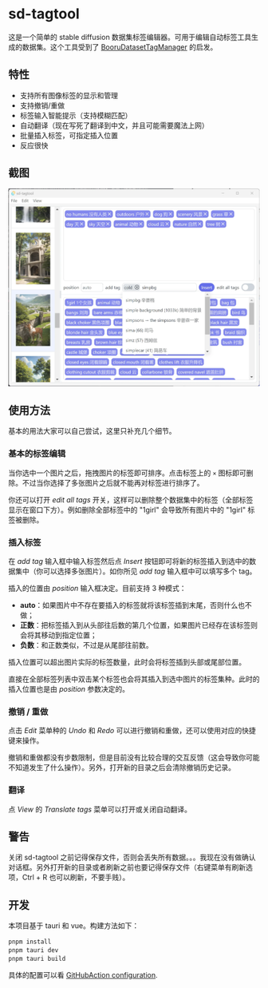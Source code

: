 # sd-tagtool

这是一个简单的 stable diffusion 数据集标签编辑器。可用于编辑自动标签工具生成的数据集。这个工具受到了 [BooruDatasetTagManager](https://github.com/starik222/BooruDatasetTagManager) 的启发。

## 特性

- 支持所有图像标签的显示和管理
- 支持撤销/重做
- 标签输入智能提示（支持模糊匹配）
- 自动翻译（现在写死了翻译到中文，并且可能需要魔法上网）
- 批量插入标签，可指定插入位置
- 反应很快

## 截图
![screenshot.png](images/screenshot.webp)

## 使用方法

基本的用法大家可以自己尝试，这里只补充几个细节。

### 基本的标签编辑

当你选中一个图片之后，拖拽图片的标签即可排序。点击标签上的 `×` 图标即可删除。不过当你选择了多张图片之后就不能再对标签进行排序了。

你还可以打开 *edit all tags* 开关，这样可以删除整个数据集中的标签（全部标签显示在窗口下方）。例如删除全部标签中的 "1girl" 会导致所有图片中的 "1girl" 标签被删除。

### 插入标签

在 *add tag* 输入框中输入标签然后点 *Insert* 按钮即可将新的标签插入到选中的数据集中（你可以选择多张图片）。如你所见 *add tag* 输入框中可以填写多个 tag。

插入的位置由 *position* 输入框决定。目前支持 3 种模式：
- **auto**：如果图片中不存在要插入的标签就将该标签插到末尾，否则什么也不做；
- **正数**：把标签插入到从头部往后数的第几个位置，如果图片已经存在该标签则会将其移动到指定位置；
- **负数**：和正数类似，不过是从尾部往前数。

插入位置可以超出图片实际的标签数量，此时会将标签插到头部或尾部位置。

直接在全部标签列表中双击某个标签也会将其插入到选中图片的标签集种。此时的插入位置也是由 *position* 参数决定的。

### 撤销 / 重做

点击 *Edit* 菜单种的 *Undo* 和 *Redo* 可以进行撤销和重做，还可以使用对应的快捷键来操作。

撤销和重做都没有步数限制，但是目前没有比较合理的交互反馈（这会导致你可能不知道发生了什么操作）。另外，打开新的目录之后会清除撤销历史记录。

### 翻译

点 *View* 的 *Translate tags* 菜单可以打开或关闭自动翻译。

## 警告

关闭 sd-tagtool 之前记得保存文件，否则会丢失所有数据。。。我现在没有做确认对话框。另外打开新的目录或者刷新之前也要记得保存文件（右键菜单有刷新选项，Ctrl + R 也可以刷新，不要手贱）。

## 开发

本项目基于 tauri 和 vue。构建方法如下：
``` bash
pnpm install
pnpm tauri dev
pnpm tauri build
```

具体的配置可以看 [GitHubAction configuration](.github/workflows).
